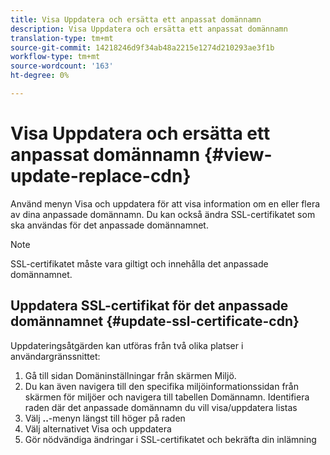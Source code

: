 ```yaml
---
title: Visa Uppdatera och ersätta ett anpassat domännamn
description: Visa Uppdatera och ersätta ett anpassat domännamn
translation-type: tm+mt
source-git-commit: 14218246d9f34ab48a2215e1274d210293ae3f1b
workflow-type: tm+mt
source-wordcount: '163'
ht-degree: 0%

---
```



# Visa Uppdatera och ersätta ett anpassat domännamn {#view-update-replace-cdn}

Använd menyn Visa och uppdatera för att visa information om en eller flera av dina anpassade domännamn.
Du kan också ändra SSL-certifikatet som ska användas för det anpassade domännamnet.

>[!NOTE]
>SSL-certifikatet måste vara giltigt och innehålla det anpassade domännamnet.

## Uppdatera SSL-certifikat för det anpassade domännamnet {#update-ssl-certificate-cdn}

Uppdateringsåtgärden kan utföras från två olika platser i användargränssnittet:

1. Gå till sidan Domäninställningar från skärmen Miljö.
1. Du kan även navigera till den specifika miljöinformationssidan från skärmen för miljöer och navigera till tabellen Domännamn.
Identifiera raden där det anpassade domännamn du vill visa/uppdatera listas
1. Välj **..**-menyn längst till höger på raden
1. Välj alternativet Visa och uppdatera
1. Gör nödvändiga ändringar i SSL-certifikatet och bekräfta din inlämning

